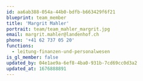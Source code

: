 ```yaml
---
id: aa6ab388-054a-44b0-bdfb-b663429f6f21
blueprint: team_member
title: 'Margrit Mahler'
portrait: team/team_mahler_margrit.jpg
email: margrit.mahler@landenhof.ch
phone: '+41 62 737 05 20'
functions:
  - leitung-finanzen-und-personalwesen
is_gl_member: false
updated_by: 04e1ae9a-6ef8-4ba0-931b-7cd69cc0d3a2
updated_at: 1676888891
---
```

